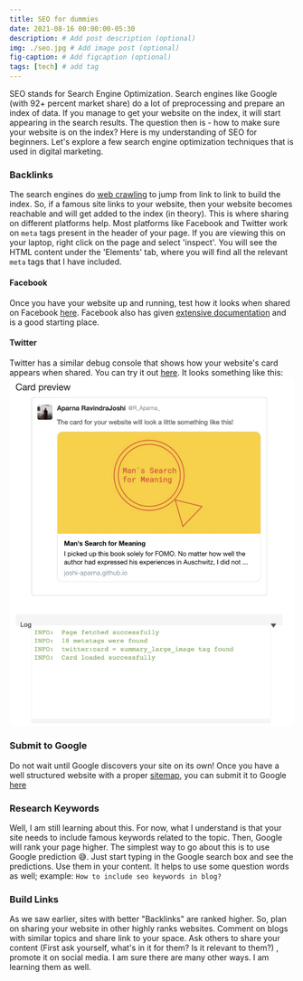 ```yaml
---
title: SEO for dummies
date: 2021-08-16 00:00:00-05:30
description: # Add post description (optional)
img: ./seo.jpg # Add image post (optional)
fig-caption: # Add figcaption (optional)
tags: [tech] # add tag
---
```


SEO stands for Search Engine Optimization. Search engines like Google (with 92+ percent market share) do a lot of preprocessing and prepare an index of data. If you manage to get your website on the index, it will start appearing in the search results. The question then is - how to make sure your website is on the index? Here is my understanding of SEO for beginners. Let's explore a few search engine optimization techniques that is used in digital marketing.

### Backlinks
The search engines do [web crawling](https://ahrefs.com/blog/how-do-search-engines-work/) to jump from link to link to build the index. So, if a famous site links to your website, then your website becomes reachable and will get added to the index (in theory). This is where sharing on different platforms help. Most platforms like Facebook and Twitter work on `meta` tags present in the header of your page. If you are viewing this on your laptop, right click on the page and select 'inspect'. You will see the HTML content under the 'Elements' tab, where you will find all the relevant `meta` tags that I have included.

#### Facebook
Once you have your website up and running, test how it looks when shared on Facebook [here](https://developers.facebook.com/tools/debug/). Facebook also has given [extensive documentation](https://developers.facebook.com/docs/sharing/webmasters#markup) and is a good starting place. 

#### Twitter
Twitter has a similar debug console that shows how your website's card appears when shared. You can try it out [here](https://cards-dev.twitter.com/validator). It looks something like this:
![Twitter Card Debugger](./twitter_debug.jpg)

### Submit to Google
Do not wait until Google discovers your site on its own! Once you have a well structured website with a proper [sitemap](https://developers.google.com/search/docs/advanced/sitemaps/overview), you can submit it to Google [here](https://search.google.com/search-console/about)


### Research Keywords
Well, I am still learning about this. For now, what I understand is that your site needs to include famous keywords related to the topic. Then, Google will rank your page higher. The simplest way to go about this is to use Google prediction :sweat_smile:. Just start typing in the Google search box and see the predictions. Use them in your content. It helps to use some question words as well; example: `How to include seo keywords in blog?`

### Build Links
As we saw earlier, sites with better "Backlinks" are ranked higher. So, plan on sharing your website in other highly ranks websites. Comment on blogs with similar topics and share link to your space. Ask others to share your content (First ask yourself, what's in it for them? Is it relevant to them?) , promote it on social media. I am sure there are many other ways. I am learning them as well. 
